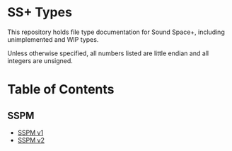 # SS+ Types
This repository holds file type documentation for Sound Space+,
including unimplemented and WIP types.  

Unless otherwise specified, all numbers listed are little endian and all integers are unsigned.

# Table of Contents
## SSPM
- [SSPM v1](sspm/v1.md)
- [SSPM v2](sspm/v2.md)
